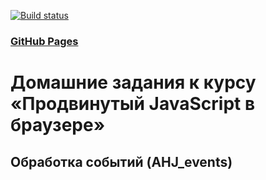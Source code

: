 [![Build status](https://ci.appveyor.com/api/projects/status/r8fkg2v0237h7qla?svg=true)](https://ci.appveyor.com/project/Vadim2107/ahj-events)
### [GitHub Pages](https://vadim2107.github.io/AHJ_events)
# Домашние задания к курсу «Продвинутый JavaScript в браузере»
## Обработка событий (AHJ_events)
